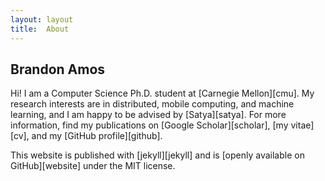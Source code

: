 ```yaml
---
layout: layout
title:  About
---
```


<section class="content">
  <h1>Brandon Amos</h1>

  <p>
    Hi! I am a Computer Science Ph.D. student at [Carnegie Mellon][cmu].
    My research interests are in distributed, mobile computing, and
    machine learning, and I am happy to be advised by [Satya][satya].
    For more information, find my publications on [Google Scholar][scholar],
    [my vitae][cv], and my [GitHub profile][github].
  </p>

  <p>
    This website is published with [jekyll][jekyll]
    and is [openly available on GitHub][website] under
    the MIT license.
  </p>
</section>

[cmu]: http://cs.cmu.edu
[vt]: http://www.cs.vt.edu
[scholar]: http://scholar.google.com/citations?user=CZwrwHAAAAAJ
[cv]: /cv
[github]: https://github.com/bamos
[website]: https://github.com/bamos/bamos.github.io
[jekyll]: http://jekyllrb.com
[satya]: http://www.cs.cmu.edu/~satya/
